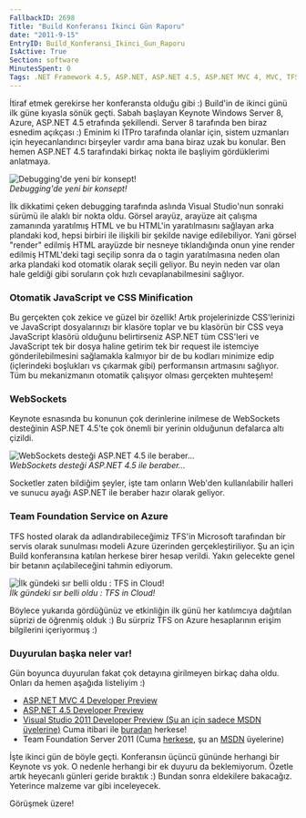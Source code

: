 ```yaml
---
FallbackID: 2698
Title: "Build Konferansı İkinci Gün Raporu"
date: "2011-9-15"
EntryID: Build_Konferansi_Ikinci_Gun_Raporu
IsActive: True
Section: software
MinutesSpent: 0
Tags: .NET Framework 4.5, ASP.NET, ASP.NET 4.5, ASP.NET MVC 4, MVC, TFS, Visual Studio 11, WebSockets, Windows Server 8
---
```

İtiraf etmek gerekirse her konferansta olduğu gibi :) Build'in de ikinci
günü ilk güne kıyasla sönük geçti. Sabah başlayan Keynote Windows Server
8, Azure, ASP.NET 4.5 etrafında şekillendi. Server 8 tarafında ben biraz
esnedim açıkçası :) Eminim ki ITPro tarafında olanlar için, sistem
uzmanları için heyecanlandırıcı birşeyler vardır ama bana biraz uzak bu
konular. Ben hemen ASP.NET 4.5 tarafındaki birkaç nokta ile başliyim
gördüklerimi anlatmaya.

![Debugging'de yeni bir
konsept!](media/Build_Konferansi_Ikinci_Gun_Raporu/DSC00166.jpg)\
*Debugging'de yeni bir konsept!*

İlk dikkatimi çeken debugging tarafında aslında Visual Studio'nun
sonraki sürümü ile alaklı bir nokta oldu. Görsel arayüz, arayüze ait
çalışma zamanında yaratılmış HTML ve bu HTML'in yaratılmasını sağlayan
arka plandaki kod, hepsi birbiri ile ilişkili bir şekilde navige
edilebiliyor. Yani görsel "render" edilmiş HTML arayüzde bir nesneye
tıklandığında onun yine render edilmiş HTML'deki tagi seçilip sonra da o
tagin yaratılmasına neden olan arka plandaki kod otomatik olarak seçili
geliyor. Bu neyin neden var olan hale geldiği gibi soruların çok hızlı
cevaplanabilmesini sağlıyor.

### Otomatik JavaScript ve CSS Minification

Bu gerçekten çok zekice ve güzel bir özellik! Artık projelerinizde
CSS'lerinizi ve JavaScript dosyalarınızı bir klasöre toplar ve bu
klasörün bir CSS veya JavaScript klasörü olduğunu belirtirseniz ASP.NET
tüm CSS'leri ve JavaScript tek bir dosya haline getirim tek bir request
ile istemciye gönderilebilmesini sağlamakla kalmıyor bir de bu kodları
minimize edip (içlerindeki boşlukları vs çıkarmak gibi) performansın
artmasını sağlıyor. Tüm bu mekanizmanın otomatik çalışıyor olması
gerçekten muhteşem!

### WebSockets

Keynote esnasında bu konunun çok derinlerine inilmese de WebSockets
desteğinin ASP.NET 4.5'te çok önemli bir yerinin olduğunun defalarca
altı çizildi.

![WebSockets desteği ASP.NET 4.5 ile
beraber...](media/Build_Konferansi_Ikinci_Gun_Raporu/DSC00169.jpg)\
*WebSockets desteği ASP.NET 4.5 ile beraber...*

Socketler zaten bildiğim şeyler, işte tam onların Web'den kullanılabilir
halleri ve sunucu ayağı ASP.NET ile beraber hazır olarak geliyor.

### Team Foundation Service on Azure

TFS hosted olarak da adlandırabileceğimiz TFS'in Microsoft tarafından
bir servis olarak sunulması modeli Azure üzerinden gerçekleştiriliyor.
Şu an için Build konferansına katılan herkese birer hesap verildi. Yakın
gelecekte genel bir betanın açılabileceğini tahmin ediyorum.

![İlk gündeki sır belli oldu : TFS in
Cloud!](media/Build_Konferansi_Ikinci_Gun_Raporu/DSC00197.jpg)\
*İlk gündeki sır belli oldu : TFS in Cloud!*

Böylece yukarıda gördüğünüz ve etkinliğin ilk günü her katılımcıya
dağıtılan süprizi de öğrenmiş olduk :) Bu sürpriz TFS on Azure
hesaplarının erişim bilgilerini içeriyormuş :)

### Duyurulan başka neler var!

Gün boyunca duyurulan fakat çok detayına girilmeyen birkaç daha oldu.
Onları da hemen aşağıda listeliyim :)

-   [ASP.NET MVC 4 Developer Preview](http://www.asp.net/mvc/mvc4)
-   [ASP.NET 4.5 Developer
    Preview](http://go.microsoft.com/fwlink/?LinkId=228707)
-   [Visual Studio 2011 Developer Preview (Şu an için sadece MSDN
    üyelerine)](http://msdn.microsoft.com/en-US/vstudio/hh127353) Cuma
    itibari ile [buradan](http://go.microsoft.com/fwlink/?LinkId=225709)
    herkese!
-   Team Foundation Server 2011 (Cuma
    [herkese](http://go.microsoft.com/fwlink/?LinkId=225714), şu an
    [MSDN](http://go.microsoft.com/fwlink/?LinkId=227374) üyelerine)

İşte ikinci gün de böyle geçti. Konferansın üçüncü gününde herhangi bir
Keynote vs yok. O nedenle herhangi bir ek duyuru da beklemiyorum. Özetle
artık heyecanlı günleri geride bıraktık :) Bundan sonra eldekilere
bakacağız. Yeterince malzeme var gibi inceleyecek.

Görüşmek üzere!


